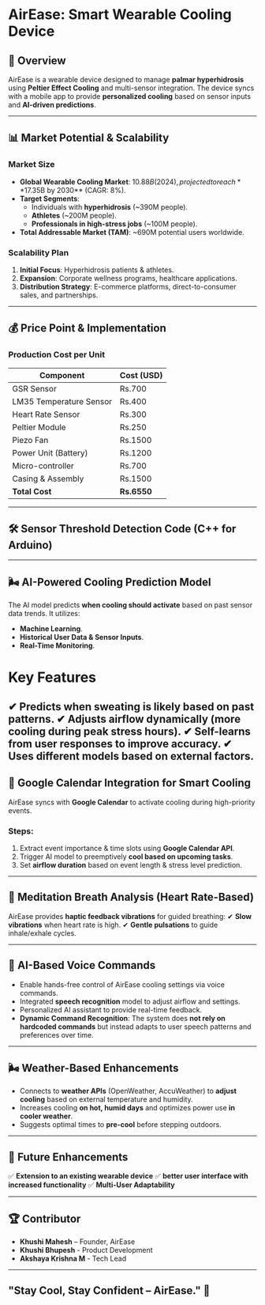 # AirEase: Smart Wearable Cooling Device

## 🚀 Overview
AirEase is a wearable device designed to manage **palmar hyperhidrosis** using **Peltier Effect Cooling** and multi-sensor integration. The device syncs with a mobile app to provide **personalized cooling** based on sensor inputs and **AI-driven predictions**.

---

## 📊 Market Potential & Scalability

### **Market Size**
- **Global Wearable Cooling Market**: $10.88B (2024), projected to reach **$17.35B by 2030** (CAGR: 8%).
- **Target Segments**:
  - Individuals with **hyperhidrosis** (~390M people).
  - **Athletes** (~200M people).
  - **Professionals in high-stress jobs** (~100M people).
- **Total Addressable Market (TAM)**: ~690M potential users worldwide.

### **Scalability Plan**
1. **Initial Focus**: Hyperhidrosis patients & athletes.
2. **Expansion**: Corporate wellness programs, healthcare applications.
3. **Distribution Strategy**: E-commerce platforms, direct-to-consumer sales, and partnerships.

---

## 💰 Price Point & Implementation

### **Production Cost per Unit**
| Component               | Cost (USD) |
|------------------------|------------|
| GSR Sensor            | Rs.700        |
| LM35 Temperature Sensor | Rs.400        |
| Heart Rate Sensor     | Rs.300        |
| Peltier Module        | Rs.250        |
| Piezo Fan        | Rs.1500         |
| Power Unit (Battery) | Rs.1200        |
| Micro-controller    | Rs.700        |
| Casing & Assembly    | Rs.1500        |
| **Total Cost**       | **Rs.6550**    |

---

## 🛠️ Sensor Threshold Detection Code (C++ for Arduino)

---

## 🌬️ AI-Powered Cooling Prediction Model
The AI model predicts **when cooling should activate** based on past sensor data trends. It utilizes:

- **Machine Learning**.
- **Historical User Data & Sensor Inputs**.
- **Real-Time Monitoring**.

# **Key Features**
✔ Predicts when sweating is likely based on past patterns.
✔ Adjusts airflow dynamically (more cooling during peak stress hours).
✔ Self-learns from user responses to improve accuracy.
✔ Uses different models based on external factors.
---

## 📅 Google Calendar Integration for Smart Cooling
AirEase syncs with **Google Calendar** to activate cooling during high-priority events.

### **Steps**:
1. Extract event importance & time slots using **Google Calendar API**.
2. Trigger AI model to preemptively **cool based on upcoming tasks**.
3. Set **airflow duration** based on event length & stress level prediction.

---

## 🧘 Meditation Breath Analysis (Heart Rate-Based)
AirEase provides **haptic feedback vibrations** for guided breathing:
✔ **Slow vibrations** when heart rate is high.
✔ **Gentle pulsations** to guide inhale/exhale cycles.

---

## 🦌 AI-Based Voice Commands
- Enable hands-free control of AirEase cooling settings via voice commands.
- Integrated **speech recognition** model to adjust airflow and settings.
- Personalized AI assistant to provide real-time feedback.
- **Dynamic Command Recognition**: The system does **not rely on hardcoded commands** but instead adapts to user speech patterns and preferences over time.

---

## 🌬️ Weather-Based Enhancements
- Connects to **weather APIs** (OpenWeather, AccuWeather) to **adjust cooling** based on external temperature and humidity.
- Increases cooling **on hot, humid days** and optimizes power use **in cooler weather**.
- Suggests optimal times to **pre-cool** before stepping outdoors.

---

## 🔗 Future Enhancements
✅ **Extension to an existing wearable device** 
✅ **better user interface with increased functionality** 
✅ **Multi-User Adaptability** 

---

## 🏆 Contributor
- **Khushi Mahesh** – Founder, AirEase
- **Khushi Bhupesh** - Product Development
- **Akshaya Krishna M** - Tech Lead

---

## "Stay Cool, Stay Confident – AirEase." 🚀
